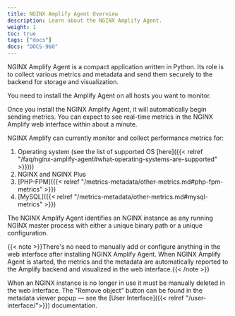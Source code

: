 ```yaml
---
title: NGINX Amplify Agent Overview
description: Learn about the NGINX Amplify Agent.
weight: 1
toc: true
tags: ["docs"]
docs: "DOCS-960"
---
```


NGINX Amplify Agent is a compact application written in Python. Its role is to collect various metrics and metadata and send them securely to the backend for storage and visualization.

You need to install the Amplify Agent on all hosts you want to monitor.

Once you install the NGINX Amplify Agent, it will automatically begin sending metrics. You can expect to see real-time metrics in the NGINX Amplify web interface within about a minute.

NGINX Amplify can currently monitor and collect performance metrics for:

  1. Operating system (see the list of supported OS [here]({{< relref "/faq/nginx-amplify-agent#what-operating-systems-are-supported" >}})))
  2. NGINX and NGINX Plus
  3. [PHP-FPM]({{< relref "/metrics-metadata/other-metrics.md#php-fpm-metrics" >}})
  4. [MySQL]({{< relref "/metrics-metadata/other-metrics.md#mysql-metrics" >}})

The NGINX Amplify Agent identifies an NGINX instance as any running NGINX master process with either a unique binary path or a unique configuration.

{{< note >}}There's no need to manually add or configure anything in the web interface after installing NGINX Amplify Agent. When NGINX Amplify Agent is started, the metrics and the metadata are automatically reported to the Amplify backend and visualized in the web interface.{{< /note >}}

When an NGINX instance is no longer in use it must be manually deleted in the web interface. The "Remove object" button can be found in the metadata viewer popup — see the [User Interface]({{< relref "/user-interface/">}}) documentation.